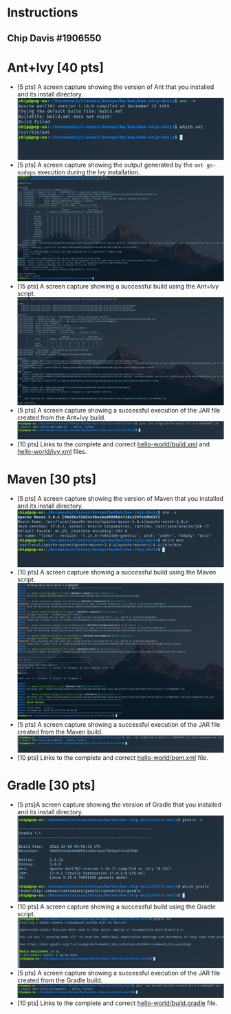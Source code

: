 # Instructions
Chip Davis #1906550
---

# Ant+Ivy [40 pts]
- [5 pts] A screen capture showing the version of Ant that you installed and its install directory.
	![Ant Version](images/antIvy/antVersion.png)
- [5 pts] A screen capture showing the output generated by the `ant go-nodeps` execution during the Ivy installation.
	![Ant Nodeps](images/antIvy/antNoDeps.png)
- [15 pts] A screen capture showing a successful build using the Ant+Ivy script.
	![Ant successful build](images/antIvy/antBuild.png)
- [5 pts] A screen capture showing a successful execution of the JAR file created from the Ant+Ivy build.
	![Ant output](images/antIvy/antOutput.png)
- [10 pts] Links to the complete and correct [hello-world/build.xml](hello-world/build.xml) and [hello-world/ivy.xml](hello-world/ivy.xml) files.

# Maven [30 pts]
- [5 pts] A screen capture showing the version of Maven that you installed and its install directory.
	![Maven version](images/maven/mavenVersion.png)
- [10 pts] A screen capture showing a successful build using the Maven script.
	![Maven build](images/maven/mavenBuild.png)
- [5 pts] A screen capture showing a successful execution of the JAR file created from the Maven build.
	![Maven output](images/maven/mavenOutput.png)
- [10 pts] Links to the complete and correct [hello-world/pom.xml](hello-world/pom.xml) file.

# Gradle [30 pts]
- [5 pts]A screen capture showing the version of Gradle that you installed and its install directory.
	![Gradle version](images/gradle/gradleVersion.png)
- [10 pts] A screen capture showing a successful build using the Gradle script.
	![Gradle build](images/gradle/buildSuccess.png)
- [5 pts] A screen capture showing a successful execution of the JAR file created from the Gradle build.
	![Gradle build](images/gradle/output.png)
- [10 pts] Links to the complete and correct [hello-world/build.gradle](hello-world/build.gradle) file.

